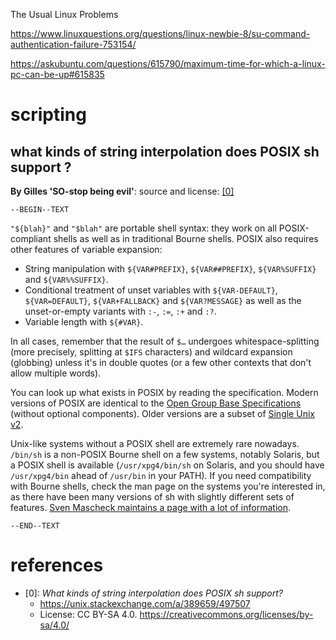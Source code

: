 The Usual Linux Problems


<https://www.linuxquestions.org/questions/linux-newbie-8/su-command-authentication-failure-753154/>

<https://askubuntu.com/questions/615790/maximum-time-for-which-a-linux-pc-can-be-up#615835>

# scripting

## what kinds of string interpolation does POSIX sh support ?

**By Gilles 'SO-stop being evil'**: source and license: [[0]](#references)

`--BEGIN--TEXT`

`"${blah}"` and `"$blah"` are portable shell syntax: they work on all POSIX-compliant shells as well as in traditional Bourne shells. POSIX also requires other features of variable expansion:

* String manipulation with `${VAR#PREFIX}`, `${VAR##PREFIX}`, `${VAR%SUFFIX}` and `${VAR%%SUFFIX}`.
* Conditional treatment of unset variables with `${VAR-DEFAULT}`, `${VAR=DEFAULT}`, `${VAR+FALLBACK}` and `${VAR?MESSAGE}` as well as the unset-or-empty variants with `:-`, `:=`, `:+` and `:?`.
* Variable length with `${#VAR}`.

In all cases, remember that the result of `$…` undergoes whitespace-splitting (more precisely, splitting at `$IFS` characters) and wildcard expansion (globbing) unless it's in double quotes (or a few other contexts that don't allow multiple words).

You can look up what exists in POSIX by reading the specification. Modern versions of POSIX are identical to the [Open Group Base Specifications](http://pubs.opengroup.org/onlinepubs/9699919799/idx/shell.html) (without optional components). Older versions are a subset of [Single Unix v2](http://pubs.opengroup.org/onlinepubs/7990989775/xcu/shellix.html).

Unix-like systems without a POSIX shell are extremely rare nowadays. `/bin/sh` is a non-POSIX Bourne shell on a few systems, notably Solaris, but a POSIX shell is available (`/usr/xpg4/bin/sh` on Solaris, and you should have `/usr/xpg4/bin` ahead of `/usr/bin` in your PATH). If you need compatibility with Bourne shells, check the man page on the systems you're interested in, as there have been many versions of sh with slightly different sets of features. [Sven Mascheck maintains a page with a lot of information](https://www.in-ulm.de/~mascheck/bourne/).

`--END--TEXT`

# references
- [0]: _What kinds of string interpolation does POSIX sh support?_
	- <https://unix.stackexchange.com/a/389659/497507>
	- License: CC BY-SA 4.0. <https://creativecommons.org/licenses/by-sa/4.0/>
